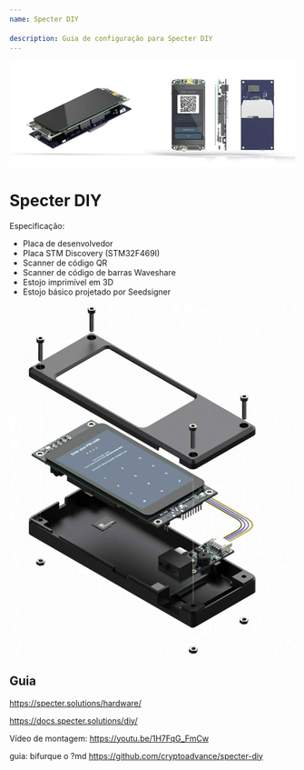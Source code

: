```yaml
---
name: Specter DIY

description: Guia de configuração para Specter DIY
---
```


![capa](assets/cover.jpeg)

# Specter DIY

Especificação:

- Placa de desenvolvedor
- Placa STM Discovery (STM32F469I)
- Scanner de código QR
- Scanner de código de barras Waveshare
- Estojo imprimível em 3D
- Estojo básico projetado por Seedsigner

![visualização do dispositivo](assets/2.jpeg)

## Guia

https://specter.solutions/hardware/

https://docs.specter.solutions/diy/

Vídeo de montagem: https://youtu.be/1H7FqG_FmCw

guia: bifurque o ?md https://github.com/cryptoadvance/specter-diy
